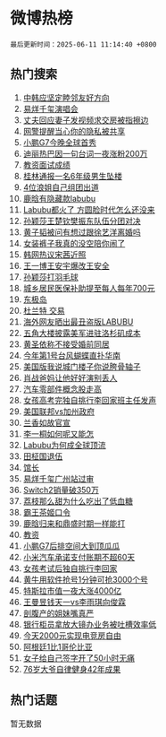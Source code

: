 # 微博热榜

`最后更新时间：2025-06-11 11:14:40 +0800`

## 热门搜索

1. [中韩应坚定睦邻友好方向](https://m.weibo.cn/search?containerid=100103type%3D1%26t%3D10%26q%3D%23%E4%B8%AD%E9%9F%A9%E5%BA%94%E5%9D%9A%E5%AE%9A%E7%9D%A6%E9%82%BB%E5%8F%8B%E5%A5%BD%E6%96%B9%E5%90%91%23&stream_entry_id=51&isnewpage=1&extparam=seat%3D1%26pos%3D0%26q%3D%2523%25E4%25B8%25AD%25E9%259F%25A9%25E5%25BA%2594%25E5%259D%259A%25E5%25AE%259A%25E7%259D%25A6%25E9%2582%25BB%25E5%258F%258B%25E5%25A5%25BD%25E6%2596%25B9%25E5%2590%2591%2523%26cate%3D10103%26dgr%3D0%26c_type%3D51%26filter_type%3Drealtimehot%26stream_entry_id%3D51%26display_time%3D1749611678%26pre_seqid%3D17496116784330054644)
1. [易烊千玺演唱会](https://m.weibo.cn/search?containerid=100103type%3D1%26t%3D10%26q%3D%E6%98%93%E7%83%8A%E5%8D%83%E7%8E%BA%E6%BC%94%E5%94%B1%E4%BC%9A&stream_entry_id=31&isnewpage=1&extparam=seat%3D1%26flag%3D1%26filter_type%3Drealtimehot%26lcate%3D5001%26pos%3D0%26band_rank%3D1%26realpos%3D1%26cate%3D5001%26dgr%3D0%26c_type%3D31%26q%3D%25E6%2598%2593%25E7%2583%258A%25E5%258D%2583%25E7%258E%25BA%25E6%25BC%2594%25E5%2594%25B1%25E4%25BC%259A%26stream_entry_id%3D31%26display_time%3D1749611678%26pre_seqid%3D17496116784330054644)
1. [丈夫回应妻子发视频求交房被指擦边](https://m.weibo.cn/search?containerid=100103type%3D1%26t%3D10%26q%3D%23%E4%B8%88%E5%A4%AB%E5%9B%9E%E5%BA%94%E5%A6%BB%E5%AD%90%E5%8F%91%E8%A7%86%E9%A2%91%E6%B1%82%E4%BA%A4%E6%88%BF%E8%A2%AB%E6%8C%87%E6%93%A6%E8%BE%B9%23&stream_entry_id=31&isnewpage=1&extparam=seat%3D1%26flag%3D1%26filter_type%3Drealtimehot%26lcate%3D5001%26pos%3D1%26band_rank%3D2%26realpos%3D2%26cate%3D5001%26dgr%3D0%26c_type%3D31%26q%3D%2523%25E4%25B8%2588%25E5%25A4%25AB%25E5%259B%259E%25E5%25BA%2594%25E5%25A6%25BB%25E5%25AD%2590%25E5%258F%2591%25E8%25A7%2586%25E9%25A2%2591%25E6%25B1%2582%25E4%25BA%25A4%25E6%2588%25BF%25E8%25A2%25AB%25E6%258C%2587%25E6%2593%25A6%25E8%25BE%25B9%2523%26stream_entry_id%3D31%26display_time%3D1749611678%26pre_seqid%3D17496116784330054644)
1. [网警提醒当心你的隐私被共享](https://m.weibo.cn/search?containerid=100103type%3D1%26t%3D10%26q%3D%23%E7%BD%91%E8%AD%A6%E6%8F%90%E9%86%92%E5%BD%93%E5%BF%83%E4%BD%A0%E7%9A%84%E9%9A%90%E7%A7%81%E8%A2%AB%E5%85%B1%E4%BA%AB%23&stream_entry_id=31&isnewpage=1&extparam=seat%3D1%26flag%3D0%26filter_type%3Drealtimehot%26lcate%3D5001%26pos%3D2%26band_rank%3D3%26realpos%3D3%26cate%3D5001%26dgr%3D0%26c_type%3D31%26q%3D%2523%25E7%25BD%2591%25E8%25AD%25A6%25E6%258F%2590%25E9%2586%2592%25E5%25BD%2593%25E5%25BF%2583%25E4%25BD%25A0%25E7%259A%2584%25E9%259A%2590%25E7%25A7%2581%25E8%25A2%25AB%25E5%2585%25B1%25E4%25BA%25AB%2523%26stream_entry_id%3D31%26display_time%3D1749611678%26pre_seqid%3D17496116784330054644)
1. [小鹏G7今晚全球首秀](https://m.weibo.cn/search?containerid=100103type%3D1%26t%3D10%26q%3D%23%E5%B0%8F%E9%B9%8FG7%E4%BB%8A%E6%99%9A%E5%85%A8%E7%90%83%E9%A6%96%E7%A7%80%23&stream_entry_id=31&isnewpage=1&extparam=seat%3D1%26pos%3D3%26topic_ad%3D1%26filter_type%3Drealtimehot%26is_ad_pos%3D1%26c_type%3D31%26band_rank%3D4%26q%3D%2523%25E5%25B0%258F%25E9%25B9%258FG7%25E4%25BB%258A%25E6%2599%259A%25E5%2585%25A8%25E7%2590%2583%25E9%25A6%2596%25E7%25A7%2580%2523%26cate%3D5001%26dgr%3D0%26adid%3D289456%26lcate%3D5001%26stream_entry_id%3D31%26display_time%3D1749611678%26pre_seqid%3D17496116784330054644)
1. [迪丽热巴因一句台词一夜涨粉200万](https://m.weibo.cn/search?containerid=100103type%3D1%26t%3D10%26q%3D%23%E8%BF%AA%E4%B8%BD%E7%83%AD%E5%B7%B4%E5%9B%A0%E4%B8%80%E5%8F%A5%E5%8F%B0%E8%AF%8D%E4%B8%80%E5%A4%9C%E6%B6%A8%E7%B2%89200%E4%B8%87%23&stream_entry_id=31&isnewpage=1&extparam=seat%3D1%26flag%3D1%26filter_type%3Drealtimehot%26lcate%3D5001%26pos%3D4%26band_rank%3D4%26realpos%3D4%26cate%3D5001%26dgr%3D0%26c_type%3D31%26q%3D%2523%25E8%25BF%25AA%25E4%25B8%25BD%25E7%2583%25AD%25E5%25B7%25B4%25E5%259B%25A0%25E4%25B8%2580%25E5%258F%25A5%25E5%258F%25B0%25E8%25AF%258D%25E4%25B8%2580%25E5%25A4%259C%25E6%25B6%25A8%25E7%25B2%2589200%25E4%25B8%2587%2523%26stream_entry_id%3D31%26display_time%3D1749611678%26pre_seqid%3D17496116784330054644)
1. [教资面试成绩](https://m.weibo.cn/search?containerid=100103type%3D1%26t%3D10%26q%3D%E6%95%99%E8%B5%84%E9%9D%A2%E8%AF%95%E6%88%90%E7%BB%A9&stream_entry_id=31&isnewpage=1&extparam=seat%3D1%26flag%3D1%26filter_type%3Drealtimehot%26lcate%3D5001%26pos%3D5%26band_rank%3D5%26realpos%3D5%26cate%3D5001%26dgr%3D0%26c_type%3D31%26q%3D%25E6%2595%2599%25E8%25B5%2584%25E9%259D%25A2%25E8%25AF%2595%25E6%2588%2590%25E7%25BB%25A9%26stream_entry_id%3D31%26display_time%3D1749611678%26pre_seqid%3D17496116784330054644)
1. [桂林通报一名6年级男生坠楼](https://m.weibo.cn/search?containerid=100103type%3D1%26t%3D10%26q%3D%23%E6%A1%82%E6%9E%97%E9%80%9A%E6%8A%A5%E4%B8%80%E5%90%8D6%E5%B9%B4%E7%BA%A7%E7%94%B7%E7%94%9F%E5%9D%A0%E6%A5%BC%23&stream_entry_id=31&isnewpage=1&extparam=seat%3D1%26flag%3D1%26filter_type%3Drealtimehot%26lcate%3D5001%26pos%3D6%26band_rank%3D6%26realpos%3D6%26cate%3D5001%26dgr%3D0%26c_type%3D31%26q%3D%2523%25E6%25A1%2582%25E6%259E%2597%25E9%2580%259A%25E6%258A%25A5%25E4%25B8%2580%25E5%2590%258D6%25E5%25B9%25B4%25E7%25BA%25A7%25E7%2594%25B7%25E7%2594%259F%25E5%259D%25A0%25E6%25A5%25BC%2523%26stream_entry_id%3D31%26display_time%3D1749611678%26pre_seqid%3D17496116784330054644)
1. [4位浪姐自己组团出道](https://m.weibo.cn/search?containerid=100103type%3D1%26t%3D10%26q%3D4%E4%BD%8D%E6%B5%AA%E5%A7%90%E8%87%AA%E5%B7%B1%E7%BB%84%E5%9B%A2%E5%87%BA%E9%81%93&stream_entry_id=31&isnewpage=1&extparam=seat%3D1%26flag%3D1%26filter_type%3Drealtimehot%26lcate%3D5001%26pos%3D7%26band_rank%3D7%26realpos%3D7%26cate%3D5001%26dgr%3D0%26c_type%3D31%26q%3D4%25E4%25BD%258D%25E6%25B5%25AA%25E5%25A7%2590%25E8%2587%25AA%25E5%25B7%25B1%25E7%25BB%2584%25E5%259B%25A2%25E5%2587%25BA%25E9%2581%2593%26stream_entry_id%3D31%26display_time%3D1749611678%26pre_seqid%3D17496116784330054644)
1. [鹿晗有隐藏款labubu](https://m.weibo.cn/search?containerid=100103type%3D1%26t%3D10%26q%3D%23%E9%B9%BF%E6%99%97%E6%9C%89%E9%9A%90%E8%97%8F%E6%AC%BElabubu%23&stream_entry_id=31&isnewpage=1&extparam=seat%3D1%26flag%3D2%26filter_type%3Drealtimehot%26lcate%3D5001%26pos%3D8%26band_rank%3D8%26realpos%3D8%26cate%3D5001%26dgr%3D0%26c_type%3D31%26q%3D%2523%25E9%25B9%25BF%25E6%2599%2597%25E6%259C%2589%25E9%259A%2590%25E8%2597%258F%25E6%25AC%25BElabubu%2523%26stream_entry_id%3D31%26display_time%3D1749611678%26pre_seqid%3D17496116784330054644)
1. [Labubu都火了 方圆脸时代怎么还没来](https://m.weibo.cn/search?containerid=100103type%3D1%26t%3D10%26q%3DLabubu%E9%83%BD%E7%81%AB%E4%BA%86+%E6%96%B9%E5%9C%86%E8%84%B8%E6%97%B6%E4%BB%A3%E6%80%8E%E4%B9%88%E8%BF%98%E6%B2%A1%E6%9D%A5&stream_entry_id=31&isnewpage=1&extparam=seat%3D1%26flag%3D2%26filter_type%3Drealtimehot%26lcate%3D5001%26pos%3D9%26band_rank%3D9%26realpos%3D9%26cate%3D5001%26dgr%3D0%26c_type%3D31%26q%3DLabubu%25E9%2583%25BD%25E7%2581%25AB%25E4%25BA%2586%2520%25E6%2596%25B9%25E5%259C%2586%25E8%2584%25B8%25E6%2597%25B6%25E4%25BB%25A3%25E6%2580%258E%25E4%25B9%2588%25E8%25BF%2598%25E6%25B2%25A1%25E6%259D%25A5%26stream_entry_id%3D31%26display_time%3D1749611678%26pre_seqid%3D17496116784330054644)
1. [孙颖莎王楚钦樊振东队伍分团对决](https://m.weibo.cn/search?containerid=100103type%3D1%26t%3D10%26q%3D%23%E5%AD%99%E9%A2%96%E8%8E%8E%E7%8E%8B%E6%A5%9A%E9%92%A6%E6%A8%8A%E6%8C%AF%E4%B8%9C%E9%98%9F%E4%BC%8D%E5%88%86%E5%9B%A2%E5%AF%B9%E5%86%B3%23&stream_entry_id=31&isnewpage=1&extparam=seat%3D1%26flag%3D1%26filter_type%3Drealtimehot%26lcate%3D5001%26pos%3D10%26band_rank%3D10%26realpos%3D10%26cate%3D5001%26dgr%3D0%26c_type%3D31%26q%3D%2523%25E5%25AD%2599%25E9%25A2%2596%25E8%258E%258E%25E7%258E%258B%25E6%25A5%259A%25E9%2592%25A6%25E6%25A8%258A%25E6%258C%25AF%25E4%25B8%259C%25E9%2598%259F%25E4%25BC%258D%25E5%2588%2586%25E5%259B%25A2%25E5%25AF%25B9%25E5%2586%25B3%2523%26stream_entry_id%3D31%26display_time%3D1749611678%26pre_seqid%3D17496116784330054644)
1. [黄子韬被问有想过跟徐艺洋离婚吗](https://m.weibo.cn/search?containerid=100103type%3D1%26t%3D10%26q%3D%23%E9%BB%84%E5%AD%90%E9%9F%AC%E8%A2%AB%E9%97%AE%E6%9C%89%E6%83%B3%E8%BF%87%E8%B7%9F%E5%BE%90%E8%89%BA%E6%B4%8B%E7%A6%BB%E5%A9%9A%E5%90%97%23&stream_entry_id=31&isnewpage=1&extparam=seat%3D1%26flag%3D1%26filter_type%3Drealtimehot%26lcate%3D5001%26pos%3D11%26band_rank%3D11%26realpos%3D11%26cate%3D5001%26dgr%3D0%26c_type%3D31%26q%3D%2523%25E9%25BB%2584%25E5%25AD%2590%25E9%259F%25AC%25E8%25A2%25AB%25E9%2597%25AE%25E6%259C%2589%25E6%2583%25B3%25E8%25BF%2587%25E8%25B7%259F%25E5%25BE%2590%25E8%2589%25BA%25E6%25B4%258B%25E7%25A6%25BB%25E5%25A9%259A%25E5%2590%2597%2523%26stream_entry_id%3D31%26display_time%3D1749611678%26pre_seqid%3D17496116784330054644)
1. [女装裤子我真的没空陪你闹了](https://m.weibo.cn/search?containerid=100103type%3D1%26t%3D10%26q%3D%23%E5%A5%B3%E8%A3%85%E8%A3%A4%E5%AD%90%E6%88%91%E7%9C%9F%E7%9A%84%E6%B2%A1%E7%A9%BA%E9%99%AA%E4%BD%A0%E9%97%B9%E4%BA%86%23&stream_entry_id=31&isnewpage=1&extparam=seat%3D1%26flag%3D1%26filter_type%3Drealtimehot%26lcate%3D5001%26pos%3D12%26band_rank%3D12%26realpos%3D12%26cate%3D5001%26dgr%3D0%26c_type%3D31%26q%3D%2523%25E5%25A5%25B3%25E8%25A3%2585%25E8%25A3%25A4%25E5%25AD%2590%25E6%2588%2591%25E7%259C%259F%25E7%259A%2584%25E6%25B2%25A1%25E7%25A9%25BA%25E9%2599%25AA%25E4%25BD%25A0%25E9%2597%25B9%25E4%25BA%2586%2523%26stream_entry_id%3D31%26display_time%3D1749611678%26pre_seqid%3D17496116784330054644)
1. [韩网热议宋茜近照](https://m.weibo.cn/search?containerid=100103type%3D1%26t%3D10%26q%3D%23%E9%9F%A9%E7%BD%91%E7%83%AD%E8%AE%AE%E5%AE%8B%E8%8C%9C%E8%BF%91%E7%85%A7%23&stream_entry_id=31&isnewpage=1&extparam=seat%3D1%26flag%3D2%26filter_type%3Drealtimehot%26lcate%3D5001%26pos%3D13%26band_rank%3D13%26realpos%3D13%26cate%3D5001%26dgr%3D0%26c_type%3D31%26q%3D%2523%25E9%259F%25A9%25E7%25BD%2591%25E7%2583%25AD%25E8%25AE%25AE%25E5%25AE%258B%25E8%258C%259C%25E8%25BF%2591%25E7%2585%25A7%2523%26stream_entry_id%3D31%26display_time%3D1749611678%26pre_seqid%3D17496116784330054644)
1. [王一博王安宇爆改王安全](https://m.weibo.cn/search?containerid=100103type%3D1%26t%3D10%26q%3D%E7%8E%8B%E4%B8%80%E5%8D%9A%E7%8E%8B%E5%AE%89%E5%AE%87%E7%88%86%E6%94%B9%E7%8E%8B%E5%AE%89%E5%85%A8&stream_entry_id=31&isnewpage=1&extparam=seat%3D1%26flag%3D0%26filter_type%3Drealtimehot%26lcate%3D5001%26pos%3D14%26band_rank%3D14%26realpos%3D14%26cate%3D5001%26dgr%3D0%26c_type%3D31%26q%3D%25E7%258E%258B%25E4%25B8%2580%25E5%258D%259A%25E7%258E%258B%25E5%25AE%2589%25E5%25AE%2587%25E7%2588%2586%25E6%2594%25B9%25E7%258E%258B%25E5%25AE%2589%25E5%2585%25A8%26stream_entry_id%3D31%26display_time%3D1749611678%26pre_seqid%3D17496116784330054644)
1. [孙颖莎打羽毛球](https://m.weibo.cn/search?containerid=100103type%3D1%26t%3D10%26q%3D%23%E5%AD%99%E9%A2%96%E8%8E%8E%E6%89%93%E7%BE%BD%E6%AF%9B%E7%90%83%23&stream_entry_id=31&isnewpage=1&extparam=seat%3D1%26flag%3D1%26filter_type%3Drealtimehot%26lcate%3D5001%26pos%3D15%26band_rank%3D15%26realpos%3D15%26cate%3D5001%26dgr%3D0%26c_type%3D31%26q%3D%2523%25E5%25AD%2599%25E9%25A2%2596%25E8%258E%258E%25E6%2589%2593%25E7%25BE%25BD%25E6%25AF%259B%25E7%2590%2583%2523%26stream_entry_id%3D31%26display_time%3D1749611678%26pre_seqid%3D17496116784330054644)
1. [城乡居民医保补助提至每人每年700元](https://m.weibo.cn/search?containerid=100103type%3D1%26t%3D10%26q%3D%23%E5%9F%8E%E4%B9%A1%E5%B1%85%E6%B0%91%E5%8C%BB%E4%BF%9D%E8%A1%A5%E5%8A%A9%E6%8F%90%E8%87%B3%E6%AF%8F%E4%BA%BA%E6%AF%8F%E5%B9%B4700%E5%85%83%23&stream_entry_id=31&isnewpage=1&extparam=seat%3D1%26flag%3D0%26filter_type%3Drealtimehot%26lcate%3D5001%26pos%3D16%26band_rank%3D16%26realpos%3D16%26cate%3D5001%26dgr%3D0%26c_type%3D31%26q%3D%2523%25E5%259F%258E%25E4%25B9%25A1%25E5%25B1%2585%25E6%25B0%2591%25E5%258C%25BB%25E4%25BF%259D%25E8%25A1%25A5%25E5%258A%25A9%25E6%258F%2590%25E8%2587%25B3%25E6%25AF%258F%25E4%25BA%25BA%25E6%25AF%258F%25E5%25B9%25B4700%25E5%2585%2583%2523%26stream_entry_id%3D31%26display_time%3D1749611678%26pre_seqid%3D17496116784330054644)
1. [东极岛](https://m.weibo.cn/search?containerid=100103type%3D1%26t%3D10%26q%3D%E4%B8%9C%E6%9E%81%E5%B2%9B&stream_entry_id=31&isnewpage=1&extparam=seat%3D1%26flag%3D1%26filter_type%3Drealtimehot%26lcate%3D5001%26pos%3D17%26band_rank%3D17%26realpos%3D17%26cate%3D5001%26dgr%3D0%26c_type%3D31%26q%3D%25E4%25B8%259C%25E6%259E%2581%25E5%25B2%259B%26stream_entry_id%3D31%26display_time%3D1749611678%26pre_seqid%3D17496116784330054644)
1. [杜兰特 交易](https://m.weibo.cn/search?containerid=100103type%3D1%26t%3D10%26q%3D%E6%9D%9C%E5%85%B0%E7%89%B9+%E4%BA%A4%E6%98%93&stream_entry_id=31&isnewpage=1&extparam=seat%3D1%26flag%3D1%26filter_type%3Drealtimehot%26lcate%3D5001%26pos%3D18%26band_rank%3D18%26realpos%3D18%26cate%3D5001%26dgr%3D0%26c_type%3D31%26q%3D%25E6%259D%259C%25E5%2585%25B0%25E7%2589%25B9%2520%25E4%25BA%25A4%25E6%2598%2593%26stream_entry_id%3D31%26display_time%3D1749611678%26pre_seqid%3D17496116784330054644)
1. [海外网友晒出最丑盗版LABUBU](https://m.weibo.cn/search?containerid=100103type%3D1%26t%3D10%26q%3D%23%E6%B5%B7%E5%A4%96%E7%BD%91%E5%8F%8B%E6%99%92%E5%87%BA%E6%9C%80%E4%B8%91%E7%9B%97%E7%89%88LABUBU%23&stream_entry_id=31&isnewpage=1&extparam=seat%3D1%26flag%3D1%26filter_type%3Drealtimehot%26lcate%3D5001%26pos%3D19%26band_rank%3D19%26realpos%3D19%26cate%3D5001%26dgr%3D0%26c_type%3D31%26q%3D%2523%25E6%25B5%25B7%25E5%25A4%2596%25E7%25BD%2591%25E5%258F%258B%25E6%2599%2592%25E5%2587%25BA%25E6%259C%2580%25E4%25B8%2591%25E7%259B%2597%25E7%2589%2588LABUBU%2523%26stream_entry_id%3D31%26display_time%3D1749611678%26pre_seqid%3D17496116784330054644)
1. [五角大楼披露美军进驻洛杉矶成本](https://m.weibo.cn/search?containerid=100103type%3D1%26t%3D10%26q%3D%23%E4%BA%94%E8%A7%92%E5%A4%A7%E6%A5%BC%E6%8A%AB%E9%9C%B2%E7%BE%8E%E5%86%9B%E8%BF%9B%E9%A9%BB%E6%B4%9B%E6%9D%89%E7%9F%B6%E6%88%90%E6%9C%AC%23&stream_entry_id=31&isnewpage=1&extparam=seat%3D1%26flag%3D1%26filter_type%3Drealtimehot%26lcate%3D5001%26pos%3D20%26band_rank%3D20%26realpos%3D20%26cate%3D5001%26dgr%3D0%26c_type%3D31%26q%3D%2523%25E4%25BA%2594%25E8%25A7%2592%25E5%25A4%25A7%25E6%25A5%25BC%25E6%258A%25AB%25E9%259C%25B2%25E7%25BE%258E%25E5%2586%259B%25E8%25BF%259B%25E9%25A9%25BB%25E6%25B4%259B%25E6%259D%2589%25E7%259F%25B6%25E6%2588%2590%25E6%259C%25AC%2523%26stream_entry_id%3D31%26display_time%3D1749611678%26pre_seqid%3D17496116784330054644)
1. [黄圣依称不接受婚前同居](https://m.weibo.cn/search?containerid=100103type%3D1%26t%3D10%26q%3D%23%E9%BB%84%E5%9C%A3%E4%BE%9D%E7%A7%B0%E4%B8%8D%E6%8E%A5%E5%8F%97%E5%A9%9A%E5%89%8D%E5%90%8C%E5%B1%85%23&stream_entry_id=31&isnewpage=1&extparam=seat%3D1%26flag%3D2%26filter_type%3Drealtimehot%26lcate%3D5001%26pos%3D21%26band_rank%3D21%26realpos%3D21%26cate%3D5001%26dgr%3D0%26c_type%3D31%26q%3D%2523%25E9%25BB%2584%25E5%259C%25A3%25E4%25BE%259D%25E7%25A7%25B0%25E4%25B8%258D%25E6%258E%25A5%25E5%258F%2597%25E5%25A9%259A%25E5%2589%258D%25E5%2590%258C%25E5%25B1%2585%2523%26stream_entry_id%3D31%26display_time%3D1749611678%26pre_seqid%3D17496116784330054644)
1. [今年第1号台风蝴蝶直扑华南](https://m.weibo.cn/search?containerid=100103type%3D1%26t%3D10%26q%3D%23%E4%BB%8A%E5%B9%B4%E7%AC%AC1%E5%8F%B7%E5%8F%B0%E9%A3%8E%E8%9D%B4%E8%9D%B6%E7%9B%B4%E6%89%91%E5%8D%8E%E5%8D%97%23&stream_entry_id=31&isnewpage=1&extparam=seat%3D1%26flag%3D0%26filter_type%3Drealtimehot%26lcate%3D5001%26pos%3D22%26band_rank%3D22%26realpos%3D22%26cate%3D5001%26dgr%3D0%26c_type%3D31%26q%3D%2523%25E4%25BB%258A%25E5%25B9%25B4%25E7%25AC%25AC1%25E5%258F%25B7%25E5%258F%25B0%25E9%25A3%258E%25E8%259D%25B4%25E8%259D%25B6%25E7%259B%25B4%25E6%2589%2591%25E5%258D%258E%25E5%258D%2597%2523%26stream_entry_id%3D31%26display_time%3D1749611678%26pre_seqid%3D17496116784330054644)
1. [美国版我说城门楼子你说胯骨轴子](https://m.weibo.cn/search?containerid=100103type%3D1%26t%3D10%26q%3D%23%E7%BE%8E%E5%9B%BD%E7%89%88%E6%88%91%E8%AF%B4%E5%9F%8E%E9%97%A8%E6%A5%BC%E5%AD%90%E4%BD%A0%E8%AF%B4%E8%83%AF%E9%AA%A8%E8%BD%B4%E5%AD%90%23&stream_entry_id=31&isnewpage=1&extparam=seat%3D1%26flag%3D1%26filter_type%3Drealtimehot%26lcate%3D5001%26pos%3D23%26band_rank%3D23%26realpos%3D23%26cate%3D5001%26dgr%3D0%26c_type%3D31%26q%3D%2523%25E7%25BE%258E%25E5%259B%25BD%25E7%2589%2588%25E6%2588%2591%25E8%25AF%25B4%25E5%259F%258E%25E9%2597%25A8%25E6%25A5%25BC%25E5%25AD%2590%25E4%25BD%25A0%25E8%25AF%25B4%25E8%2583%25AF%25E9%25AA%25A8%25E8%25BD%25B4%25E5%25AD%2590%2523%26stream_entry_id%3D31%26display_time%3D1749611678%26pre_seqid%3D17496116784330054644)
1. [肖战爸妈让他好好演别丢人](https://m.weibo.cn/search?containerid=100103type%3D1%26t%3D10%26q%3D%23%E8%82%96%E6%88%98%E7%88%B8%E5%A6%88%E8%AE%A9%E4%BB%96%E5%A5%BD%E5%A5%BD%E6%BC%94%E5%88%AB%E4%B8%A2%E4%BA%BA%23&stream_entry_id=31&isnewpage=1&extparam=seat%3D1%26flag%3D1%26filter_type%3Drealtimehot%26lcate%3D5001%26pos%3D24%26band_rank%3D24%26realpos%3D24%26cate%3D5001%26dgr%3D0%26c_type%3D31%26q%3D%2523%25E8%2582%2596%25E6%2588%2598%25E7%2588%25B8%25E5%25A6%2588%25E8%25AE%25A9%25E4%25BB%2596%25E5%25A5%25BD%25E5%25A5%25BD%25E6%25BC%2594%25E5%2588%25AB%25E4%25B8%25A2%25E4%25BA%25BA%2523%26stream_entry_id%3D31%26display_time%3D1749611678%26pre_seqid%3D17496116784330054644)
1. [汽车零部件概念股走高](https://m.weibo.cn/search?containerid=100103type%3D1%26t%3D10%26q%3D%23%E6%B1%BD%E8%BD%A6%E9%9B%B6%E9%83%A8%E4%BB%B6%E6%A6%82%E5%BF%B5%E8%82%A1%E8%B5%B0%E9%AB%98%23&stream_entry_id=31&isnewpage=1&extparam=seat%3D1%26flag%3D1%26filter_type%3Drealtimehot%26lcate%3D5001%26pos%3D25%26band_rank%3D25%26realpos%3D25%26cate%3D5001%26dgr%3D0%26c_type%3D31%26q%3D%2523%25E6%25B1%25BD%25E8%25BD%25A6%25E9%259B%25B6%25E9%2583%25A8%25E4%25BB%25B6%25E6%25A6%2582%25E5%25BF%25B5%25E8%2582%25A1%25E8%25B5%25B0%25E9%25AB%2598%2523%26stream_entry_id%3D31%26display_time%3D1749611678%26pre_seqid%3D17496116784330054644)
1. [女孩高考完独自挑行李回家班主任发声](https://m.weibo.cn/search?containerid=100103type%3D1%26t%3D10%26q%3D%23%E5%A5%B3%E5%AD%A9%E9%AB%98%E8%80%83%E5%AE%8C%E7%8B%AC%E8%87%AA%E6%8C%91%E8%A1%8C%E6%9D%8E%E5%9B%9E%E5%AE%B6%E7%8F%AD%E4%B8%BB%E4%BB%BB%E5%8F%91%E5%A3%B0%23&stream_entry_id=31&isnewpage=1&extparam=seat%3D1%26flag%3D1%26filter_type%3Drealtimehot%26lcate%3D5001%26pos%3D26%26band_rank%3D26%26realpos%3D26%26cate%3D5001%26dgr%3D0%26c_type%3D31%26q%3D%2523%25E5%25A5%25B3%25E5%25AD%25A9%25E9%25AB%2598%25E8%2580%2583%25E5%25AE%258C%25E7%258B%25AC%25E8%2587%25AA%25E6%258C%2591%25E8%25A1%258C%25E6%259D%258E%25E5%259B%259E%25E5%25AE%25B6%25E7%258F%25AD%25E4%25B8%25BB%25E4%25BB%25BB%25E5%258F%2591%25E5%25A3%25B0%2523%26stream_entry_id%3D31%26display_time%3D1749611678%26pre_seqid%3D17496116784330054644)
1. [美国联邦vs加州政府](https://m.weibo.cn/search?containerid=100103type%3D1%26t%3D10%26q%3D%23%E7%BE%8E%E5%9B%BD%E8%81%94%E9%82%A6vs%E5%8A%A0%E5%B7%9E%E6%94%BF%E5%BA%9C%23&stream_entry_id=31&isnewpage=1&extparam=seat%3D1%26flag%3D0%26filter_type%3Drealtimehot%26lcate%3D5001%26pos%3D27%26band_rank%3D27%26realpos%3D27%26cate%3D5001%26dgr%3D0%26c_type%3D31%26q%3D%2523%25E7%25BE%258E%25E5%259B%25BD%25E8%2581%2594%25E9%2582%25A6vs%25E5%258A%25A0%25E5%25B7%259E%25E6%2594%25BF%25E5%25BA%259C%2523%26stream_entry_id%3D31%26display_time%3D1749611678%26pre_seqid%3D17496116784330054644)
1. [兰香如故官宣](https://m.weibo.cn/search?containerid=100103type%3D1%26t%3D10%26q%3D%E5%85%B0%E9%A6%99%E5%A6%82%E6%95%85%E5%AE%98%E5%AE%A3&stream_entry_id=31&isnewpage=1&extparam=seat%3D1%26flag%3D1%26filter_type%3Drealtimehot%26lcate%3D5001%26pos%3D28%26band_rank%3D28%26realpos%3D28%26cate%3D5001%26dgr%3D0%26c_type%3D31%26q%3D%25E5%2585%25B0%25E9%25A6%2599%25E5%25A6%2582%25E6%2595%2585%25E5%25AE%2598%25E5%25AE%25A3%26stream_entry_id%3D31%26display_time%3D1749611678%26pre_seqid%3D17496116784330054644)
1. [李一桐如何呢又能怎](https://m.weibo.cn/search?containerid=100103type%3D1%26t%3D10%26q%3D%23%E6%9D%8E%E4%B8%80%E6%A1%90%E5%A6%82%E4%BD%95%E5%91%A2%E5%8F%88%E8%83%BD%E6%80%8E%23&stream_entry_id=31&isnewpage=1&extparam=seat%3D1%26flag%3D1%26filter_type%3Drealtimehot%26lcate%3D5001%26pos%3D29%26band_rank%3D29%26realpos%3D29%26cate%3D5001%26dgr%3D0%26c_type%3D31%26q%3D%2523%25E6%259D%258E%25E4%25B8%2580%25E6%25A1%2590%25E5%25A6%2582%25E4%25BD%2595%25E5%2591%25A2%25E5%258F%2588%25E8%2583%25BD%25E6%2580%258E%2523%26stream_entry_id%3D31%26display_time%3D1749611678%26pre_seqid%3D17496116784330054644)
1. [Labubu为何成全球顶流](https://m.weibo.cn/search?containerid=100103type%3D1%26t%3D10%26q%3D%23Labubu%E4%B8%BA%E4%BD%95%E6%88%90%E5%85%A8%E7%90%83%E9%A1%B6%E6%B5%81%23&stream_entry_id=31&isnewpage=1&extparam=seat%3D1%26flag%3D1%26filter_type%3Drealtimehot%26lcate%3D5001%26pos%3D30%26band_rank%3D30%26realpos%3D30%26cate%3D5001%26dgr%3D0%26c_type%3D31%26q%3D%2523Labubu%25E4%25B8%25BA%25E4%25BD%2595%25E6%2588%2590%25E5%2585%25A8%25E7%2590%2583%25E9%25A1%25B6%25E6%25B5%2581%2523%26stream_entry_id%3D31%26display_time%3D1749611678%26pre_seqid%3D17496116784330054644)
1. [田柾国退伍](https://m.weibo.cn/search?containerid=100103type%3D1%26t%3D10%26q%3D%E7%94%B0%E6%9F%BE%E5%9B%BD%E9%80%80%E4%BC%8D&stream_entry_id=31&isnewpage=1&extparam=seat%3D1%26flag%3D0%26filter_type%3Drealtimehot%26lcate%3D5001%26pos%3D31%26band_rank%3D31%26realpos%3D31%26cate%3D5001%26dgr%3D0%26c_type%3D31%26q%3D%25E7%2594%25B0%25E6%259F%25BE%25E5%259B%25BD%25E9%2580%2580%25E4%25BC%258D%26stream_entry_id%3D31%26display_time%3D1749611678%26pre_seqid%3D17496116784330054644)
1. [馆长](https://m.weibo.cn/search?containerid=100103type%3D1%26t%3D10%26q%3D%E9%A6%86%E9%95%BF&stream_entry_id=31&isnewpage=1&extparam=seat%3D1%26flag%3D0%26filter_type%3Drealtimehot%26lcate%3D5001%26pos%3D32%26band_rank%3D32%26realpos%3D32%26cate%3D5001%26dgr%3D0%26c_type%3D31%26q%3D%25E9%25A6%2586%25E9%2595%25BF%26stream_entry_id%3D31%26display_time%3D1749611678%26pre_seqid%3D17496116784330054644)
1. [易烊千玺广州站过审](https://m.weibo.cn/search?containerid=100103type%3D1%26t%3D10%26q%3D%23%E6%98%93%E7%83%8A%E5%8D%83%E7%8E%BA%E5%B9%BF%E5%B7%9E%E7%AB%99%E8%BF%87%E5%AE%A1%23&stream_entry_id=31&isnewpage=1&extparam=seat%3D1%26flag%3D1%26filter_type%3Drealtimehot%26lcate%3D5001%26pos%3D33%26band_rank%3D33%26realpos%3D33%26cate%3D5001%26dgr%3D0%26c_type%3D31%26q%3D%2523%25E6%2598%2593%25E7%2583%258A%25E5%258D%2583%25E7%258E%25BA%25E5%25B9%25BF%25E5%25B7%259E%25E7%25AB%2599%25E8%25BF%2587%25E5%25AE%25A1%2523%26stream_entry_id%3D31%26display_time%3D1749611678%26pre_seqid%3D17496116784330054644)
1. [Switch2销量破350万](https://m.weibo.cn/search?containerid=100103type%3D1%26t%3D10%26q%3D%23Switch2%E9%94%80%E9%87%8F%E7%A0%B4350%E4%B8%87%23&stream_entry_id=31&isnewpage=1&extparam=seat%3D1%26flag%3D1%26filter_type%3Drealtimehot%26lcate%3D5001%26pos%3D34%26band_rank%3D34%26realpos%3D34%26cate%3D5001%26dgr%3D0%26c_type%3D31%26q%3D%2523Switch2%25E9%2594%2580%25E9%2587%258F%25E7%25A0%25B4350%25E4%25B8%2587%2523%26stream_entry_id%3D31%26display_time%3D1749611678%26pre_seqid%3D17496116784330054644)
1. [荔枝那么甜为什么吃出了低血糖](https://m.weibo.cn/search?containerid=100103type%3D1%26t%3D10%26q%3D%23%E8%8D%94%E6%9E%9D%E9%82%A3%E4%B9%88%E7%94%9C%E4%B8%BA%E4%BB%80%E4%B9%88%E5%90%83%E5%87%BA%E4%BA%86%E4%BD%8E%E8%A1%80%E7%B3%96%23&stream_entry_id=31&isnewpage=1&extparam=seat%3D1%26flag%3D0%26filter_type%3Drealtimehot%26lcate%3D5001%26pos%3D35%26band_rank%3D35%26realpos%3D35%26cate%3D5001%26dgr%3D0%26c_type%3D31%26q%3D%2523%25E8%258D%2594%25E6%259E%259D%25E9%2582%25A3%25E4%25B9%2588%25E7%2594%259C%25E4%25B8%25BA%25E4%25BB%2580%25E4%25B9%2588%25E5%2590%2583%25E5%2587%25BA%25E4%25BA%2586%25E4%25BD%258E%25E8%25A1%2580%25E7%25B3%2596%2523%26stream_entry_id%3D31%26display_time%3D1749611678%26pre_seqid%3D17496116784330054644)
1. [霸王茶姬口令](https://m.weibo.cn/search?containerid=100103type%3D1%26t%3D10%26q%3D%E9%9C%B8%E7%8E%8B%E8%8C%B6%E5%A7%AC%E5%8F%A3%E4%BB%A4&stream_entry_id=31&isnewpage=1&extparam=seat%3D1%26flag%3D1%26filter_type%3Drealtimehot%26lcate%3D5001%26pos%3D36%26band_rank%3D36%26realpos%3D36%26cate%3D5001%26dgr%3D0%26c_type%3D31%26q%3D%25E9%259C%25B8%25E7%258E%258B%25E8%258C%25B6%25E5%25A7%25AC%25E5%258F%25A3%25E4%25BB%25A4%26stream_entry_id%3D31%26display_time%3D1749611678%26pre_seqid%3D17496116784330054644)
1. [鹿晗归来和鼎盛时期一样能打](https://m.weibo.cn/search?containerid=100103type%3D1%26t%3D10%26q%3D%23%E9%B9%BF%E6%99%97%E5%BD%92%E6%9D%A5%E5%92%8C%E9%BC%8E%E7%9B%9B%E6%97%B6%E6%9C%9F%E4%B8%80%E6%A0%B7%E8%83%BD%E6%89%93%23&stream_entry_id=31&isnewpage=1&extparam=seat%3D1%26flag%3D0%26filter_type%3Drealtimehot%26lcate%3D5001%26pos%3D37%26band_rank%3D37%26realpos%3D37%26cate%3D5001%26dgr%3D0%26c_type%3D31%26q%3D%2523%25E9%25B9%25BF%25E6%2599%2597%25E5%25BD%2592%25E6%259D%25A5%25E5%2592%258C%25E9%25BC%258E%25E7%259B%259B%25E6%2597%25B6%25E6%259C%259F%25E4%25B8%2580%25E6%25A0%25B7%25E8%2583%25BD%25E6%2589%2593%2523%26stream_entry_id%3D31%26display_time%3D1749611678%26pre_seqid%3D17496116784330054644)
1. [教资](https://m.weibo.cn/search?containerid=100103type%3D1%26t%3D10%26q%3D%E6%95%99%E8%B5%84&stream_entry_id=31&isnewpage=1&extparam=seat%3D1%26flag%3D1%26filter_type%3Drealtimehot%26lcate%3D5001%26pos%3D38%26band_rank%3D38%26realpos%3D38%26cate%3D5001%26dgr%3D0%26c_type%3D31%26q%3D%25E6%2595%2599%25E8%25B5%2584%26stream_entry_id%3D31%26display_time%3D1749611678%26pre_seqid%3D17496116784330054644)
1. [小鹏G7后排空间大到顶瓜瓜](https://m.weibo.cn/search?containerid=100103type%3D1%26t%3D10%26q%3D%23%E5%B0%8F%E9%B9%8FG7%E5%90%8E%E6%8E%92%E7%A9%BA%E9%97%B4%E5%A4%A7%E5%88%B0%E9%A1%B6%E7%93%9C%E7%93%9C%23&stream_entry_id=31&isnewpage=1&extparam=seat%3D1%26flag%3D1%26filter_type%3Drealtimehot%26lcate%3D5001%26pos%3D39%26band_rank%3D39%26realpos%3D39%26cate%3D5001%26dgr%3D0%26c_type%3D31%26q%3D%2523%25E5%25B0%258F%25E9%25B9%258FG7%25E5%2590%258E%25E6%258E%2592%25E7%25A9%25BA%25E9%2597%25B4%25E5%25A4%25A7%25E5%2588%25B0%25E9%25A1%25B6%25E7%2593%259C%25E7%2593%259C%2523%26stream_entry_id%3D31%26display_time%3D1749611678%26pre_seqid%3D17496116784330054644)
1. [小米汽车承诺支付账期不超60天](https://m.weibo.cn/search?containerid=100103type%3D1%26t%3D10%26q%3D%23%E5%B0%8F%E7%B1%B3%E6%B1%BD%E8%BD%A6%E6%89%BF%E8%AF%BA%E6%94%AF%E4%BB%98%E8%B4%A6%E6%9C%9F%E4%B8%8D%E8%B6%8560%E5%A4%A9%23&stream_entry_id=31&isnewpage=1&extparam=seat%3D1%26flag%3D1%26filter_type%3Drealtimehot%26lcate%3D5001%26pos%3D40%26band_rank%3D40%26realpos%3D40%26cate%3D5001%26dgr%3D0%26c_type%3D31%26q%3D%2523%25E5%25B0%258F%25E7%25B1%25B3%25E6%25B1%25BD%25E8%25BD%25A6%25E6%2589%25BF%25E8%25AF%25BA%25E6%2594%25AF%25E4%25BB%2598%25E8%25B4%25A6%25E6%259C%259F%25E4%25B8%258D%25E8%25B6%258560%25E5%25A4%25A9%2523%26stream_entry_id%3D31%26display_time%3D1749611678%26pre_seqid%3D17496116784330054644)
1. [女孩考试后独自挑行李回家](https://m.weibo.cn/search?containerid=100103type%3D1%26t%3D10%26q%3D%23%E5%A5%B3%E5%AD%A9%E8%80%83%E8%AF%95%E5%90%8E%E7%8B%AC%E8%87%AA%E6%8C%91%E8%A1%8C%E6%9D%8E%E5%9B%9E%E5%AE%B6%23&stream_entry_id=31&isnewpage=1&extparam=seat%3D1%26flag%3D1%26filter_type%3Drealtimehot%26lcate%3D5001%26pos%3D41%26band_rank%3D41%26realpos%3D41%26cate%3D5001%26dgr%3D0%26c_type%3D31%26q%3D%2523%25E5%25A5%25B3%25E5%25AD%25A9%25E8%2580%2583%25E8%25AF%2595%25E5%2590%258E%25E7%258B%25AC%25E8%2587%25AA%25E6%258C%2591%25E8%25A1%258C%25E6%259D%258E%25E5%259B%259E%25E5%25AE%25B6%2523%26stream_entry_id%3D31%26display_time%3D1749611678%26pre_seqid%3D17496116784330054644)
1. [黄牛用软件抢号1分钟可抢3000个号](https://m.weibo.cn/search?containerid=100103type%3D1%26t%3D10%26q%3D%23%E9%BB%84%E7%89%9B%E7%94%A8%E8%BD%AF%E4%BB%B6%E6%8A%A2%E5%8F%B71%E5%88%86%E9%92%9F%E5%8F%AF%E6%8A%A23000%E4%B8%AA%E5%8F%B7%23&stream_entry_id=31&isnewpage=1&extparam=seat%3D1%26flag%3D1%26filter_type%3Drealtimehot%26lcate%3D5001%26pos%3D42%26band_rank%3D42%26realpos%3D42%26cate%3D5001%26dgr%3D0%26c_type%3D31%26q%3D%2523%25E9%25BB%2584%25E7%2589%259B%25E7%2594%25A8%25E8%25BD%25AF%25E4%25BB%25B6%25E6%258A%25A2%25E5%258F%25B71%25E5%2588%2586%25E9%2592%259F%25E5%258F%25AF%25E6%258A%25A23000%25E4%25B8%25AA%25E5%258F%25B7%2523%26stream_entry_id%3D31%26display_time%3D1749611678%26pre_seqid%3D17496116784330054644)
1. [特斯拉市值一夜大涨4000亿](https://m.weibo.cn/search?containerid=100103type%3D1%26t%3D10%26q%3D%23%E7%89%B9%E6%96%AF%E6%8B%89%E5%B8%82%E5%80%BC%E4%B8%80%E5%A4%9C%E5%A4%A7%E6%B6%A84000%E4%BA%BF%23&stream_entry_id=31&isnewpage=1&extparam=seat%3D1%26flag%3D1%26filter_type%3Drealtimehot%26lcate%3D5001%26pos%3D43%26band_rank%3D43%26realpos%3D43%26cate%3D5001%26dgr%3D0%26c_type%3D31%26q%3D%2523%25E7%2589%25B9%25E6%2596%25AF%25E6%258B%2589%25E5%25B8%2582%25E5%2580%25BC%25E4%25B8%2580%25E5%25A4%259C%25E5%25A4%25A7%25E6%25B6%25A84000%25E4%25BA%25BF%2523%26stream_entry_id%3D31%26display_time%3D1749611678%26pre_seqid%3D17496116784330054644)
1. [王曼昱钱天一vs李雨琪向俊霖](https://m.weibo.cn/search?containerid=100103type%3D1%26t%3D10%26q%3D%23%E7%8E%8B%E6%9B%BC%E6%98%B1%E9%92%B1%E5%A4%A9%E4%B8%80vs%E6%9D%8E%E9%9B%A8%E7%90%AA%E5%90%91%E4%BF%8A%E9%9C%96%23&stream_entry_id=31&isnewpage=1&extparam=seat%3D1%26flag%3D1%26filter_type%3Drealtimehot%26lcate%3D5001%26pos%3D44%26band_rank%3D44%26realpos%3D44%26cate%3D5001%26dgr%3D0%26c_type%3D31%26q%3D%2523%25E7%258E%258B%25E6%259B%25BC%25E6%2598%25B1%25E9%2592%25B1%25E5%25A4%25A9%25E4%25B8%2580vs%25E6%259D%258E%25E9%259B%25A8%25E7%2590%25AA%25E5%2590%2591%25E4%25BF%258A%25E9%259C%2596%2523%26stream_entry_id%3D31%26display_time%3D1749611678%26pre_seqid%3D17496116784330054644)
1. [剖腹产的姐妹嘴真严](https://m.weibo.cn/search?containerid=100103type%3D1%26t%3D10%26q%3D%E5%89%96%E8%85%B9%E4%BA%A7%E7%9A%84%E5%A7%90%E5%A6%B9%E5%98%B4%E7%9C%9F%E4%B8%A5&stream_entry_id=31&isnewpage=1&extparam=seat%3D1%26is_ai_ask%3D1%26flag%3D1%26filter_type%3Drealtimehot%26c_type%3D31%26pos%3D45%26band_rank%3D45%26realpos%3D45%26cate%3D5001%26dgr%3D0%26q%3D%25E5%2589%2596%25E8%2585%25B9%25E4%25BA%25A7%25E7%259A%2584%25E5%25A7%2590%25E5%25A6%25B9%25E5%2598%25B4%25E7%259C%259F%25E4%25B8%25A5%26lcate%3D5001%26stream_entry_id%3D31%26display_time%3D1749611678%26pre_seqid%3D17496116784330054644)
1. [银行柜员拿放大镜办业务被吐槽效率低](https://m.weibo.cn/search?containerid=100103type%3D1%26t%3D10%26q%3D%23%E9%93%B6%E8%A1%8C%E6%9F%9C%E5%91%98%E6%8B%BF%E6%94%BE%E5%A4%A7%E9%95%9C%E5%8A%9E%E4%B8%9A%E5%8A%A1%E8%A2%AB%E5%90%90%E6%A7%BD%E6%95%88%E7%8E%87%E4%BD%8E%23&stream_entry_id=31&isnewpage=1&extparam=seat%3D1%26flag%3D0%26filter_type%3Drealtimehot%26lcate%3D5001%26pos%3D46%26band_rank%3D46%26realpos%3D46%26cate%3D5001%26dgr%3D0%26c_type%3D31%26q%3D%2523%25E9%2593%25B6%25E8%25A1%258C%25E6%259F%259C%25E5%2591%2598%25E6%258B%25BF%25E6%2594%25BE%25E5%25A4%25A7%25E9%2595%259C%25E5%258A%259E%25E4%25B8%259A%25E5%258A%25A1%25E8%25A2%25AB%25E5%2590%2590%25E6%25A7%25BD%25E6%2595%2588%25E7%258E%2587%25E4%25BD%258E%2523%26stream_entry_id%3D31%26display_time%3D1749611678%26pre_seqid%3D17496116784330054644)
1. [今天2000元实现电竞房自由](https://m.weibo.cn/search?containerid=100103type%3D1%26t%3D10%26q%3D%23%E4%BB%8A%E5%A4%A92000%E5%85%83%E5%AE%9E%E7%8E%B0%E7%94%B5%E7%AB%9E%E6%88%BF%E8%87%AA%E7%94%B1%23&stream_entry_id=31&isnewpage=1&extparam=seat%3D1%26flag%3D1%26filter_type%3Drealtimehot%26lcate%3D5001%26pos%3D47%26band_rank%3D47%26realpos%3D47%26cate%3D5001%26dgr%3D0%26c_type%3D31%26q%3D%2523%25E4%25BB%258A%25E5%25A4%25A92000%25E5%2585%2583%25E5%25AE%259E%25E7%258E%25B0%25E7%2594%25B5%25E7%25AB%259E%25E6%2588%25BF%25E8%2587%25AA%25E7%2594%25B1%2523%26stream_entry_id%3D31%26display_time%3D1749611678%26pre_seqid%3D17496116784330054644)
1. [阿根廷1比1哥伦比亚](https://m.weibo.cn/search?containerid=100103type%3D1%26t%3D10%26q%3D%23%E9%98%BF%E6%A0%B9%E5%BB%B71%E6%AF%941%E5%93%A5%E4%BC%A6%E6%AF%94%E4%BA%9A%23&stream_entry_id=31&isnewpage=1&extparam=seat%3D1%26flag%3D1%26filter_type%3Drealtimehot%26lcate%3D5001%26pos%3D48%26band_rank%3D48%26realpos%3D48%26cate%3D5001%26dgr%3D0%26c_type%3D31%26q%3D%2523%25E9%2598%25BF%25E6%25A0%25B9%25E5%25BB%25B71%25E6%25AF%25941%25E5%2593%25A5%25E4%25BC%25A6%25E6%25AF%2594%25E4%25BA%259A%2523%26stream_entry_id%3D31%26display_time%3D1749611678%26pre_seqid%3D17496116784330054644)
1. [女子给自己签字开了50小时无痛](https://m.weibo.cn/search?containerid=100103type%3D1%26t%3D10%26q%3D%23%E5%A5%B3%E5%AD%90%E7%BB%99%E8%87%AA%E5%B7%B1%E7%AD%BE%E5%AD%97%E5%BC%80%E4%BA%8650%E5%B0%8F%E6%97%B6%E6%97%A0%E7%97%9B%23&stream_entry_id=31&isnewpage=1&extparam=seat%3D1%26flag%3D0%26filter_type%3Drealtimehot%26lcate%3D5001%26pos%3D49%26band_rank%3D49%26realpos%3D49%26cate%3D5001%26dgr%3D0%26c_type%3D31%26q%3D%2523%25E5%25A5%25B3%25E5%25AD%2590%25E7%25BB%2599%25E8%2587%25AA%25E5%25B7%25B1%25E7%25AD%25BE%25E5%25AD%2597%25E5%25BC%2580%25E4%25BA%258650%25E5%25B0%258F%25E6%2597%25B6%25E6%2597%25A0%25E7%2597%259B%2523%26stream_entry_id%3D31%26display_time%3D1749611678%26pre_seqid%3D17496116784330054644)
1. [76岁大爷自律健身42年成果](https://m.weibo.cn/search?containerid=100103type%3D1%26t%3D10%26q%3D%2376%E5%B2%81%E5%A4%A7%E7%88%B7%E8%87%AA%E5%BE%8B%E5%81%A5%E8%BA%AB42%E5%B9%B4%E6%88%90%E6%9E%9C%23&stream_entry_id=31&isnewpage=1&extparam=seat%3D1%26flag%3D1%26filter_type%3Drealtimehot%26lcate%3D5001%26pos%3D50%26band_rank%3D50%26realpos%3D50%26cate%3D5001%26dgr%3D0%26c_type%3D31%26q%3D%252376%25E5%25B2%2581%25E5%25A4%25A7%25E7%2588%25B7%25E8%2587%25AA%25E5%25BE%258B%25E5%2581%25A5%25E8%25BA%25AB42%25E5%25B9%25B4%25E6%2588%2590%25E6%259E%259C%2523%26stream_entry_id%3D31%26display_time%3D1749611678%26pre_seqid%3D17496116784330054644)

## 热门话题

暂无数据
